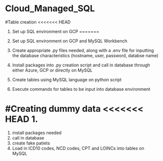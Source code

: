 # Cloud_Managed_SQL

#Table creation 
<<<<<<< HEAD
1. Set up SQL environment on GCP
=======
1. Set up SQL environment on GCP and MySQL Workbench

2. Create appropriate .py files needed, along with a .env file for inputting the database characteristics (hostname, user, password, databse name)
3. Install packages into .py creation script and call in database through either Azure, GCP or directly on MySQL
4. Create tables using MySQL language on python script 
5. Execute commands for tables to be input into database environment 

#Creating dummy data 
<<<<<<< HEAD
1. 
=======
1. install packages needed
2. call in database 
3. create fake patiets 
4. Load in ICD10 codes, NCD codes, CPT and LOINCs into tables on MySQL 


